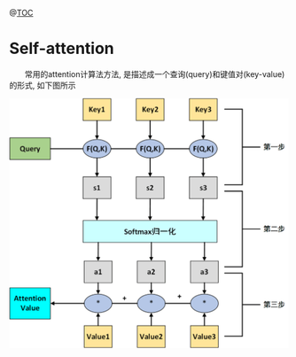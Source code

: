 @[TOC](Attention)

# Self-attention

&emsp;&emsp;常用的attention计算法方法, 是描述成一个查询(query)和键值对(key-value)的形式, 如下图所示

![iamge](img/attention/通用attention框架示意图.png)